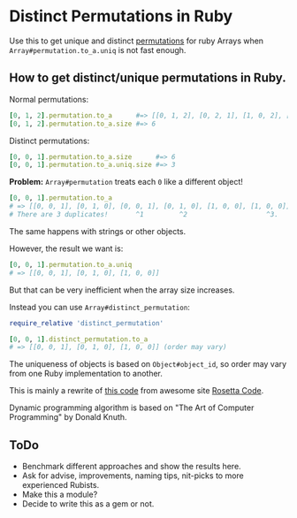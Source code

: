# Distinct Permutations in Ruby

Use this to get unique and distinct [permutations](https://en.wikipedia.org/wiki/Permutation) for ruby Arrays when `Array#permutation.to_a.uniq` is not fast enough.

## How to get distinct/unique permutations in Ruby.

Normal permutations:
```ruby
[0, 1, 2].permutation.to_a      #=> [[0, 1, 2], [0, 2, 1], [1, 0, 2], [1, 2, 0], [2, 0, 1], [2, 1, 0]]
[0, 1, 2].permutation.to_a.size #=> 6
```

Distinct permutations:
```ruby
[0, 0, 1].permutation.to_a.size      #=> 6
[0, 0, 1].permutation.to_a.uniq.size #=> 3
```

**Problem:** `Array#permutation` treats each `0` like a different object!
```ruby
[0, 0, 1].permutation.to_a 
# => [[0, 0, 1], [0, 1, 0], [0, 0, 1], [0, 1, 0], [1, 0, 0], [1, 0, 0]]
# There are 3 duplicates!       ^1         ^2                    ^3.
```
The same happens with strings or other objects.

However, the result we want is:
```ruby
[0, 0, 1].permutation.to_a.uniq 
# => [[0, 0, 1], [0, 1, 0], [1, 0, 0]]
```

But that can be very inefficient when the array size increases.

Instead you can use `Array#distinct_permutation`:
```ruby
require_relative 'distinct_permutation'

[0, 0, 1].distinct_permutation.to_a
# => [[0, 0, 1], [0, 1, 0], [1, 0, 0]] (order may vary)
```
The uniqueness of objects is based on `Object#object_id`, so order may vary from one Ruby implementation to another.

This is mainly a rewrite of [this code](http://rosettacode.org/wiki/Permutations#Ruby) from awesome site [Rosetta Code](http://rosettacode.org/).

Dynamic programming algorithm is based on "The Art of Computer Programming" by Donald Knuth.

## ToDo

+ Benchmark different approaches and show the results here.
+ Ask for advise, improvements, naming tips, nit-picks to more experienced Rubists.
+ Make this a module? 
+ Decide to write this as a gem or not.
